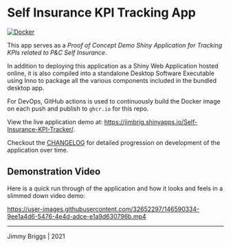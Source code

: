 # Self Insurance KPI Tracking App

[![Docker](https://github.com/jimbrig/self-insurance-kpi-app/actions/workflows/docker-publish.yml/badge.svg)](https://github.com/jimbrig/self-insurance-kpi-app/actions/workflows/docker-publish.yml)

This app serves as a *Proof of Concept Demo Shiny Application for Tracking KPIs related to P&C Self Insurance*.

In addition to deploying this application as a Shiny Web Application hosted online, it is also compiled into a standalone Desktop Software Executable using Inno to package all the various components included in the bundled desktop app.

For DevOps, GitHub actions is used to continuously build the Docker image on each push and publish to `ghcr.io` for this repo.

View the live application demo at: <https://jimbrig.shinyapps.io/Self-Insurance-KPI-Tracker/>.

Checkout the [CHANGELOG](CHANGELOG.md) for detailed progression on development of the application over time.

## Demonstration Video

Here is a quick run through of the application and how it looks and feels in a slimmed down video demo:

https://user-images.githubusercontent.com/32652297/146590334-9ee1a4d6-5476-4e4d-adce-e1a9d630796b.mp4

***

Jimmy Briggs | 2021
